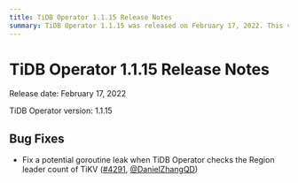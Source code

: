 ```yaml
---
title: TiDB Operator 1.1.15 Release Notes
summary: TiDB Operator 1.1.15 was released on February 17, 2022. This version includes a bug fix for a potential goroutine leak when TiDB Operator checks the Region leader count of TiKV.
---
```


# TiDB Operator 1.1.15 Release Notes

Release date: February 17, 2022

TiDB Operator version: 1.1.15

## Bug Fixes

- Fix a potential goroutine leak when TiDB Operator checks the Region leader count of TiKV ([#4291](https://github.com/pingcap/tidb-operator/pull/4291), [@DanielZhangQD](https://github.com/DanielZhangQD))
